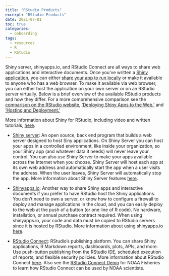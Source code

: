 ```yaml
---
title: "RStudio Products"
excerpt: "RStudio Products"
date: 2021-07-01
toc: true
categories:
  - onboarding
tags:
  - resources
  - R
  - RStudio
---
```


Shiny server, shinyapps.io, and RStudio Connect are all ways to share web applications and interactive documents. Once you’ve written a [Shiny application](https://shiny.rstudio.com/articles/basics.html), you can either [share your app to run locally](https://shiny.rstudio.com/articles/basics.html) or make it available to anyone who has a web browser. To make it available via web browser, you can either host the application on your own server or on an RStudio server virtually. Below is a brief overview of the available RStudio products and how they differ. For a more comprehensive comparison see the [comparison on the RStudio website](https://www.rstudio.com/products/shiny/shiny-server/), [‘Deploying Shiny Apps to the Web,’](https://shiny.rstudio.com/articles/deployment-web.html) and [‘Hosting and Deployment.’](https://shiny.rstudio.com/deploy/)

More information about Shiny for RStudio, including video and written tutorials, [here](https://shiny.rstudio.com/tutorial/).

- [Shiny server](https://www.rstudio.com/products/shiny/shiny-server/): An open source, back end program that builds a web server designed to host Siny applications. On Shiny Server you can host your apps in a controlled environment, like inside your organization, so your Shiny app (and whatever data it needs) will never leave your control. You can also use Shiny Server to make your apps available across the Internet when you choose. Shiny Server will host each app at its own web address and automatically start the app when a user visits the address. When the user leaves, Shiny Server will automatically stop the app. More information about Shiny Server features [here](https://shiny.rstudio.com/articles/shiny-server.html).

- [Shinyapps.io](https://www.shinyapps.io/): Another way to share Shiny apps and interactive documents if you prefer to have RStudio host the Shiny applications. You don’t need to own a server, or know how to configure a firewall to deploy and manage applications in the cloud, and you can easily deploy to the web at the push of a button (or one line of R code). No hardware, installation, or annual purchase contract required. When using shinyapps.io, your code and data must be copied to RStudio servers since it is hosted by RStudio. More information about using shinyapps.io [here](https://docs.rstudio.com/shinyapps.io/index.html).

- [RStudio Connect](https://www.rstudio.com/products/connect/): RStudio’s publishing platform. You can share Shiny applications, R Markdown reports, dashboards, plots, APIs, and more. Use push-button publishing from the RStudio IDE, scheduled execution of reports, and flexible security policies. More information about RStudio Connect [here](https://www.rstudio.com/products/connect/?_ga=2.81644759.1748737478.1624996316-492922235.1612387008). Also see the [RStudio Connect Demo](https://noaa-fisheries-integrated-toolbox.github.io/resources/onboarding/rstudio-connect/) for NOAA Fisheries to learn how RStudio Connect can be used by NOAA scientists. 
